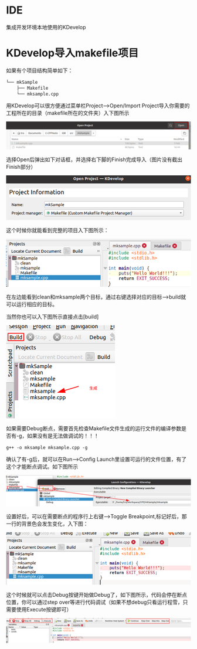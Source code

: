 # IDE
集成开发环境本地使用的KDevelop

# KDevelop导入makefile项目

如果有个项目结构简单如下：

```shell
└── mkSample
    ├── Makefile
    └── mksample.cpp
```
用KDevelop可以很方便通过菜单栏Project-->Open/Import Project导入你需要的工程所在的目录（makefile所在的文件夹）入下图所示

![](pic/importProject1.png)

选择Open后弹出如下对话框，并选择右下脚的Finish完成导入（图片没有截出Finish部分）

![](pic/importProject.png)

这个时候你就能看到完整的项目入下图所示：

![](pic/mkProject.png)

在左边能看到clean和mksample两个目标，通过右键选择对应的目标-->build就可以运行相应的目标。

当然你也可以入下图所示直接点击[build]

![](pic/buildProject.png)

如果需要Debug断点，需要首先检查Makefile文件生成的运行文件的编译参数是否有-g，如果没有是无法做调试的！！！

```
g++ -o mksample mksample.cpp -g
```

确认了有-g后，就可以在Run-->Config Launch里设置可运行的文件位置，有了这个才能断点调试。如下图所示

![](pic/setExecuteApp.png)

设置好后，可以在需要断点的程序行上右键-->Toggle Breakpoint,标记好后，那一行的背景色会发生变化，入下图：

![](pic/toggleBreakPoint.png)

这个时候就可以点击Debug按键开始做Debug了，如下图所示，代码会停在断点位置，你可以通过step over等进行代码调试（如果不想debug只看运行程雪，只需要使用Execute按键即可）

![](pic/debugMkProject.png)